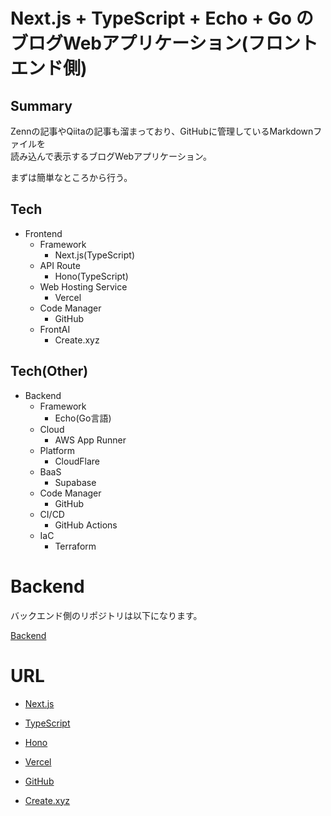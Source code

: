 # Next.js + TypeScript + Echo + Go のブログWebアプリケーション(フロントエンド側)

## Summary

Zennの記事やQiitaの記事も溜まっており、GitHubに管理しているMarkdownファイルを<br>
読み込んで表示するブログWebアプリケーション。<br>

まずは簡単なところから行う。<br>

## Tech

-   Frontend
    -   Framework
        -   Next.js(TypeScript)
    -   API Route
        -   Hono(TypeScript)
    -   Web Hosting Service
        -   Vercel
    -   Code Manager
        -   GitHub
    -   FrontAI
        -   Create.xyz

## Tech(Other)

-   Backend
    -   Framework
        -   Echo(Go言語)
    -   Cloud
        -   AWS App Runner
    -   Platform
        -   CloudFlare
    -   BaaS
        -   Supabase
    -   Code Manager
        -   GitHub
    -   CI/CD
        -   GitHub Actions
    -   IaC
        -   Terraform

# Backend

バックエンド側のリポジトリは以下になります。

[Backend](https://github.com/kojikawazu/nextjs-echo-back-blog-app)

# URL

-   [Next.js](https://nextjs.org/)

-   [TypeScript](https://www.typescriptlang.org/)

-   [Hono](https://hono.dev/)

-   [Vercel](https://vercel.com/)

-   [GitHub](https://github.com/)

-   [Create.xyz](https://www.create.xyz/)
